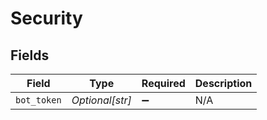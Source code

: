 # Security


## Fields

| Field              | Type               | Required           | Description        |
| ------------------ | ------------------ | ------------------ | ------------------ |
| `bot_token`        | *Optional[str]*    | :heavy_minus_sign: | N/A                |